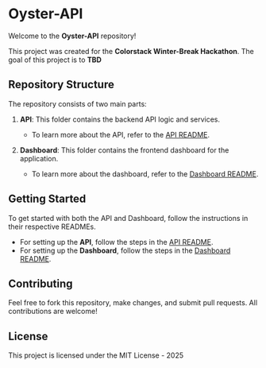 # Oyster-API

Welcome to the **Oyster-API** repository!

This project was created for the **Colorstack Winter-Break Hackathon**. The goal of this project is to **TBD**

## Repository Structure

The repository consists of two main parts:

1. **API**: This folder contains the backend API logic and services.
   - To learn more about the API, refer to the [API README](https://github.com/BeteabTefera/Winter-Break-24-Hackathon/blob/main/API/README.md).
   
2. **Dashboard**: This folder contains the frontend dashboard for the application.
   - To learn more about the dashboard, refer to the [Dashboard README](https://github.com/BeteabTefera/Winter-Break-24-Hackathon/blob/main/colorstack-api-dashboard/README.md).

## Getting Started

To get started with both the API and Dashboard, follow the instructions in their respective READMEs.

- For setting up the **API**, follow the steps in the [API README](./API/README.md).
- For setting up the **Dashboard**, follow the steps in the [Dashboard README](./colorstack-api-dashboard/README.md).

## Contributing

Feel free to fork this repository, make changes, and submit pull requests. All contributions are welcome!

## License

This project is licensed under the MIT License - 2025
